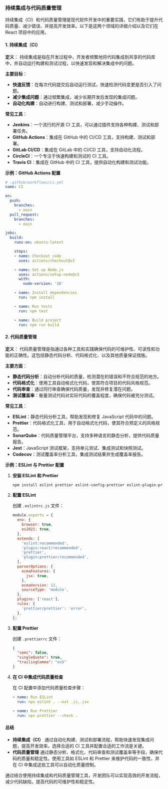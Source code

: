 ### 持续集成与代码质量管理

持续集成（CI）和代码质量管理是现代软件开发中的重要实践，它们有助于提升代码质量、减少错误、并提高开发效率。以下是这两个领域的详细介绍以及它们在 React 项目中的应用。

#### 1. **持续集成（CI）**

**定义**：
持续集成是指在开发过程中，开发者频繁地将代码集成到共享的代码库中，并自动运行构建和测试过程，以快速发现和解决集成中的问题。

**主要目标**：
- **快速反馈**：在每次代码提交后自动运行测试，快速检测代码变更是否引入了问题。
- **减少集成问题**：通过频繁集成，减少长期开发后发现的集成问题。
- **自动化构建**：自动进行构建、测试和部署，减少手动操作。

**常见工具**：
- **Jenkins**：一个流行的开源 CI 工具，可以通过插件支持各种构建、测试和部署任务。
- **GitHub Actions**：集成在 GitHub 中的 CI/CD 工具，支持构建、测试和部署。
- **GitLab CI/CD**：集成在 GitLab 中的 CI/CD 工具，支持自动化流程。
- **CircleCI**：一个专注于快速构建和测试的 CI 工具。
- **Travis CI**：集成在 GitHub 中的 CI 工具，提供自动化构建和测试功能。

**示例：GitHub Actions 配置**

```yaml
# .github/workflows/ci.yml
name: CI

on:
  push:
    branches:
      - main
  pull_request:
    branches:
      - main

jobs:
  build:
    runs-on: ubuntu-latest

    steps:
    - name: Checkout code
      uses: actions/checkout@v3

    - name: Set up Node.js
      uses: actions/setup-node@v3
      with:
        node-version: '16'

    - name: Install dependencies
      run: npm install

    - name: Run tests
      run: npm test

    - name: Build project
      run: npm run build
```

#### 2. **代码质量管理**

**定义**：
代码质量管理是指通过各种工具和实践确保代码的可维护性、可读性和功能的正确性。这包括静态代码分析、代码格式化、以及其他质量保证措施。

**主要方面**：
- **静态代码分析**：自动分析代码的质量，检测潜在的错误和不符合规范的地方。
- **代码格式化**：使用工具自动格式化代码，使其符合项目的代码风格规范。
- **代码审查**：通过同行审查确保代码质量，发现并修复潜在问题。
- **测试覆盖率**：衡量测试代码对实际代码的覆盖程度，确保代码被充分测试。

**常见工具**：
- **ESLint**：静态代码分析工具，帮助发现和修复 JavaScript 代码中的问题。
- **Prettier**：代码格式化工具，用于自动格式化代码，使其符合预定义的风格规范。
- **SonarQube**：代码质量管理平台，支持多种语言的静态分析，提供代码质量报告。
- **Jest**：JavaScript 测试框架，支持单元测试、集成测试和快照测试。
- **Codecov**：测试覆盖率分析工具，集成测试结果并生成覆盖率报告。

**示例：ESLint 与 Prettier 配置**

1. **安装 ESLint 和 Prettier**

   ```bash
   npm install eslint prettier eslint-config-prettier eslint-plugin-prettier --save-dev
   ```

2. **配置 ESLint**

   创建 `.eslintrc.js` 文件：

   ```javascript
   module.exports = {
     env: {
       browser: true,
       es2021: true,
     },
     extends: [
       'eslint:recommended',
       'plugin:react/recommended',
       'prettier',
       'plugin:prettier/recommended',
     ],
     parserOptions: {
       ecmaFeatures: {
         jsx: true,
       },
       ecmaVersion: 12,
       sourceType: 'module',
     },
     plugins: ['react'],
     rules: {
       'prettier/prettier': 'error',
     },
   };
   ```

3. **配置 Prettier**

   创建 `.prettierrc` 文件：

   ```json
   {
     "semi": false,
     "singleQuote": true,
     "trailingComma": "es5"
   }
   ```

4. **在 CI 中集成代码质量检查**

   在 CI 配置中添加代码质量检查步骤：

   ```yaml
   - name: Run ESLint
     run: npx eslint . --ext .js,.jsx

   - name: Run Prettier
     run: npx prettier --check .
   ```

#### 总结

- **持续集成（CI）** 通过自动化构建、测试和部署流程，帮助快速发现集成问题，提高开发效率。选择合适的 CI 工具并配置合适的工作流是关键。
- **代码质量管理** 通过静态分析、格式化、代码审查和测试覆盖率等手段，确保代码的质量和稳定性。使用工具如 ESLint 和 Prettier 来维护代码的一致性，并在 CI 中集成这些工具可以自动化质量控制。

通过结合使用持续集成和代码质量管理工具，开发团队可以实现高效的开发流程，减少代码缺陷，提高代码的可维护性和稳定性。